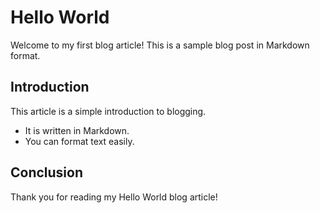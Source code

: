 # Hello World

Welcome to my first blog article! This is a sample blog post in Markdown format. 

## Introduction

This article is a simple introduction to blogging.

- It is written in Markdown.
- You can format text easily.

## Conclusion

Thank you for reading my Hello World blog article!